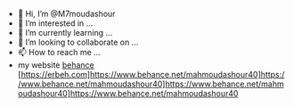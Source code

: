 - 👋 Hi, I’m @M7moudashour
- 👀 I’m interested in ...
- 🌱 I’m currently learning ...
- 💞️ I’m looking to collaborate on ...
- 📫 How to reach me ...
- my website 
<a href="[https://www.seo7u.com](https://www.behance.net/mahmoudashour40)">behance</a>
<a>[https://erbeh.com]https://www.behance.net/mahmoudashour40]https://www.behance.net/mahmoudashour40]https://www.behance.net/mahmoudashour40]https://www.behance.net/mahmoudashour40</a>
<!---
M7moudashour/M7moudashour is a ✨ special ✨ repository because its `README.md` (this file) appears on your GitHub profile.
You can click the Preview link to take a look at your changes.
--->
